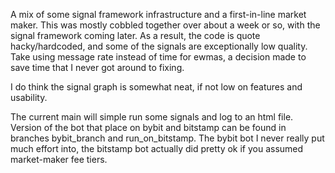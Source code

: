 A mix of some signal framework infrastructure and a first-in-line market maker.
This was mostly cobbled together over about a week or so, with the signal framework coming later.
As a result, the code is quote hacky/hardcoded, and some of the signals are exceptionally low quality. Take using message rate instead of time for ewmas, a decision made to save time that I never got around to fixing.

I do think the signal graph is somewhat neat, if not low on features and usability.

The current main will simple run some signals and log to an html file.
Version of the bot that place on bybit and bitstamp can be found in branches bybit_branch and run_on_bitstamp.
The bybit bot I never really put much effort into, the bitstamp bot actually did pretty ok if you assumed market-maker fee tiers.

